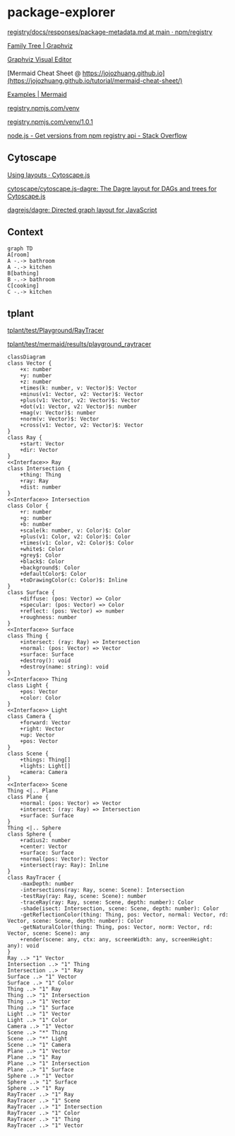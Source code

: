 # package-explorer

[registry/docs/responses/package-metadata.md at main · npm/registry](https://github.com/npm/registry/blob/main/docs/responses/package-metadata.md)

[Family Tree | Graphviz](https://graphviz.org/Gallery/directed/kennedyanc.html)

[Graphviz Visual Editor](http://magjac.com/graphviz-visual-editor/)

[Mermaid Cheat Sheet @ https://jojozhuang.github.io](https://jojozhuang.github.io/tutorial/mermaid-cheat-sheet/)

[Examples | Mermaid](https://mermaid.js.org/syntax/examples.html)

[registry.npmjs.com/venv](https://registry.npmjs.com/venv)

[registry.npmjs.com/venv/1.0.1](https://registry.npmjs.com/venv/1.0.1)

[node.js - Get versions from npm registry api - Stack Overflow](https://stackoverflow.com/questions/48180999/get-versions-from-npm-registry-api/61369205#61369205)

## Cytoscape

[Using layouts · Cytoscape.js](https://blog.js.cytoscape.org/2020/05/11/layouts/)

[cytoscape/cytoscape.js-dagre: The Dagre layout for DAGs and trees for Cytoscape.js](https://github.com/cytoscape/cytoscape.js-dagre)

[dagrejs/dagre: Directed graph layout for JavaScript](https://github.com/dagrejs/dagre)

## Context

```mermaid
graph TD
A[room]
A -.-> bathroom
A -.-> kitchen
B[bathing]
B -.-> bathroom
C[cooking]
C -.-> kitchen
```

## tplant

[tplant/test/Playground/RayTracer](https://github.com/bafolts/tplant/tree/67ceef69e2f9027270a022b985b24cee636dab25/test/Playground/RayTracer)

[tplant/test/mermaid/results/playground_raytracer](https://github.com/bafolts/tplant/blob/67ceef69e2f9027270a022b985b24cee636dab25/test/mermaid/results/playground_raytracer)

```mermaid
classDiagram
class Vector {
    +x: number
    +y: number
    +z: number
    +times(k: number, v: Vector)$: Vector
    +minus(v1: Vector, v2: Vector)$: Vector
    +plus(v1: Vector, v2: Vector)$: Vector
    +dot(v1: Vector, v2: Vector)$: number
    +mag(v: Vector)$: number
    +norm(v: Vector)$: Vector
    +cross(v1: Vector, v2: Vector)$: Vector
}
class Ray {
    +start: Vector
    +dir: Vector
}
<<Interface>> Ray
class Intersection {
    +thing: Thing
    +ray: Ray
    +dist: number
}
<<Interface>> Intersection
class Color {
    +r: number
    +g: number
    +b: number
    +scale(k: number, v: Color)$: Color
    +plus(v1: Color, v2: Color)$: Color
    +times(v1: Color, v2: Color)$: Color
    +white$: Color
    +grey$: Color
    +black$: Color
    +background$: Color
    +defaultColor$: Color
    +toDrawingColor(c: Color)$: Inline
}
class Surface {
    +diffuse: (pos: Vector) => Color
    +specular: (pos: Vector) => Color
    +reflect: (pos: Vector) => number
    +roughness: number
}
<<Interface>> Surface
class Thing {
    +intersect: (ray: Ray) => Intersection
    +normal: (pos: Vector) => Vector
    +surface: Surface
    +destroy(): void
    +destroy(name: string): void
}
<<Interface>> Thing
class Light {
    +pos: Vector
    +color: Color
}
<<Interface>> Light
class Camera {
    +forward: Vector
    +right: Vector
    +up: Vector
    +pos: Vector
}
class Scene {
    +things: Thing[]
    +lights: Light[]
    +camera: Camera
}
<<Interface>> Scene
Thing <|.. Plane
class Plane {
    +normal: (pos: Vector) => Vector
    +intersect: (ray: Ray) => Intersection
    +surface: Surface
}
Thing <|.. Sphere
class Sphere {
    +radius2: number
    +center: Vector
    +surface: Surface
    +normal(pos: Vector): Vector
    +intersect(ray: Ray): Inline
}
class RayTracer {
    -maxDepth: number
    -intersections(ray: Ray, scene: Scene): Intersection
    -testRay(ray: Ray, scene: Scene): number
    -traceRay(ray: Ray, scene: Scene, depth: number): Color
    -shade(isect: Intersection, scene: Scene, depth: number): Color
    -getReflectionColor(thing: Thing, pos: Vector, normal: Vector, rd: Vector, scene: Scene, depth: number): Color
    -getNaturalColor(thing: Thing, pos: Vector, norm: Vector, rd: Vector, scene: Scene): any
    +render(scene: any, ctx: any, screenWidth: any, screenHeight: any): void
}
Ray ..> "1" Vector
Intersection ..> "1" Thing
Intersection ..> "1" Ray
Surface ..> "1" Vector
Surface ..> "1" Color
Thing ..> "1" Ray
Thing ..> "1" Intersection
Thing ..> "1" Vector
Thing ..> "1" Surface
Light ..> "1" Vector
Light ..> "1" Color
Camera ..> "1" Vector
Scene ..> "*" Thing
Scene ..> "*" Light
Scene ..> "1" Camera
Plane ..> "1" Vector
Plane ..> "1" Ray
Plane ..> "1" Intersection
Plane ..> "1" Surface
Sphere ..> "1" Vector
Sphere ..> "1" Surface
Sphere ..> "1" Ray
RayTracer ..> "1" Ray
RayTracer ..> "1" Scene
RayTracer ..> "1" Intersection
RayTracer ..> "1" Color
RayTracer ..> "1" Thing
RayTracer ..> "1" Vector

```
